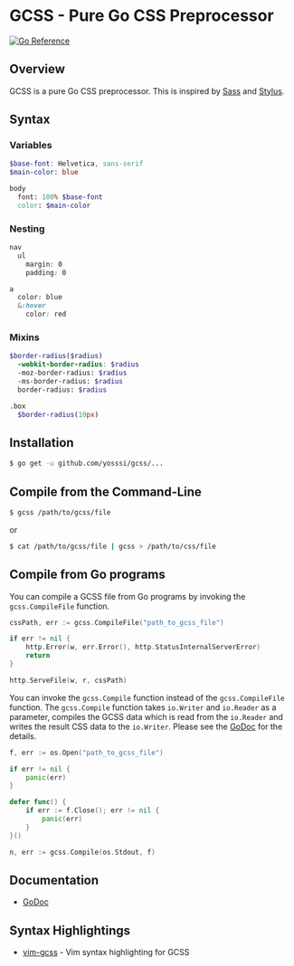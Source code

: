 # GCSS - Pure Go CSS Preprocessor

[![Go Reference](https://pkg.go.dev/badge/within.website/gcss.svg)](https://pkg.go.dev/within.website/gcss)

## Overview

GCSS is a pure Go CSS preprocessor. This is inspired by [Sass](http://sass-lang.com/) and [Stylus](http://learnboost.github.io/stylus/).

## Syntax

### Variables

```scss
$base-font: Helvetica, sans-serif
$main-color: blue

body
  font: 100% $base-font
  color: $main-color
```

### Nesting

```scss
nav
  ul
    margin: 0
    padding: 0

a
  color: blue
  &:hover
    color: red
```

### Mixins

```scss
$border-radius($radius)
  -webkit-border-radius: $radius
  -moz-border-radius: $radius
  -ms-border-radius: $radius
  border-radius: $radius

.box
  $border-radius(10px)
```

## Installation

```sh
$ go get -u github.com/yosssi/gcss/...
```

## Compile from the Command-Line

```sh
$ gcss /path/to/gcss/file
```

or

```sh
$ cat /path/to/gcss/file | gcss > /path/to/css/file
```

## Compile from Go programs

You can compile a GCSS file from Go programs by invoking the `gcss.CompileFile` function.

```go
cssPath, err := gcss.CompileFile("path_to_gcss_file")

if err != nil {
	http.Error(w, err.Error(), http.StatusInternalServerError)
	return
}

http.ServeFile(w, r, cssPath)
```

You can invoke the `gcss.Compile` function instead of the `gcss.CompileFile` function. The `gcss.Compile` function takes `io.Writer` and `io.Reader` as a parameter, compiles the GCSS data which is read from the `io.Reader` and writes the result CSS data to the `io.Writer`. Please see the [GoDoc](http://godoc.org/github.com/yosssi/gcss) for the details.

```go
f, err := os.Open("path_to_gcss_file")

if err != nil {
	panic(err)
}

defer func() {
	if err := f.Close(); err != nil {
		panic(err)
	}
}()

n, err := gcss.Compile(os.Stdout, f)
```

## Documentation

- [GoDoc](http://pkg.go.dev/within.website/gcss)

## Syntax Highlightings

- [vim-gcss](https://github.com/yosssi/vim-gcss) - Vim syntax highlighting for GCSS
